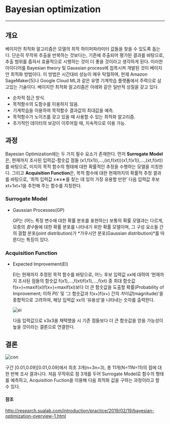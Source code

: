 # Bayesian optimization

--------------------------------

## 개요

베이지안 최적화 알고리즘은 모델의 최적 하이퍼파라미터 값들을 찾을 수 있도록 돕는다. 단순히 무작위 추출을 반복하는 것보다는, 기존에 추출되어 평가된 결과를 바탕으로, 추출 범위를 좁혀서 효율적으로 시행하는 것이 더 좋을 것이라고 생각하게 된다. 이러한 아이디어를 Bayesian theory 및 Gaussian process에 접목시켜 개발된 것이 베이지안 최적화 방법이다. 이 방법은 시간대비 성능이 매우 탁월하여, 현재 Amazon SageMaker[5]나 Google Cloud ML과 같은 유명 기계학습 플랫폼에서 주력으로 삼고있는 기술이다. 베이지안 최적화 알고리즘은 아래와 같은 일반적 성질을 갖고 있다. 

* 순차적 접근 방식.
* 목적함수의 도함수를 이용하지 않음.
* 기계학습을 이용하여 목적함수 결과값의 최대값을 예측.
* 목적함수가 노이즈를 갖고 있을 때 사용할 수 있는 최적화 알고리즘.
* 추가적인 데이터의 보강이 이루어질 때, 지속적으로 이용 가능.

## 과정

Bayesian Optimization에는 두 가지 필수 요소가 존재한다. 먼저 **Surrogate Model**은, 현재까지 조사된 입력값-함숫값 점들 (x1,f(x1)),...,(xt,f(xt))(x1,f(x1)),...,(xt,f(xt))를 바탕으로, 미지의 목적 함수의 형태에 대한 확률적인 추정을 수행하는 모델을 지칭한다. 그리고 **Acquisition Function**은, 목적 함수에 대한 현재까지의 확률적 추정 결과를 바탕으로, ‘최적 입력값 x∗x∗를 찾는 데 있어 가장 유용할 만한’ 다음 입력값 후보 xt+1xt+1을 추천해 주는 함수를 지칭한다.

### Surrogate Model

- Gaussian Processes(GP)

  GP는 (어느 특정 변수에 대한 확률 분포를 표현하는) 보통의 확률 모델과는 다르게, 모종의 *함수*들에 대한 확률 분포를 나타내기 위한 확률 모델이며, 그 구성 요소들 간의 결합 분포(joint distribution)가 *가우시안 분포(Gaussian distribution)*를 따른다는 특징이 있다.

### Acquisition Function

- Expected Improvement(EI)

  EI는 현재까지 추정된 목적 함수를 바탕으로, 어느 후보 입력값 xx에 대하여 ‘현재까지 조사된 점들의 함숫값 f(x1),...,f(xt)f(x1),...,f(xt) 중 최대 함숫값 f(x+)=maxif(xi)f(x+)=maxif(xi)보다 더 큰 함숫값을 도출할 확률(Probability of Improvement; 이하 *PI*)’ 및 ‘그 함숫값과 f(x+)f(x+) 간의 *차이값*(magnitude)’을 종합적으로 고려하여, 해당 입력값 xx의 ‘유용성’을 나타내는 숫자를 출력한다.

  ![ei](http://research.sualab.com/assets/images/bayesian-optimization-overview-1/probability-of-improvement-in-gaussian-process-example.png)

  다음 입력값으로 x3x3을 채택했을 시 기존 점들보다 더 큰 함숫값을 얻을 가능성이 높을 것이라는 결론으로 연결한다.

## 결론

![con](http://research.sualab.com/assets/images/bayesian-optimization-overview-1/bayesian-optimization-process.gif)

구간 [0.01,0.09][0.01,0.09]에서 최초 3개(n=3n=3), 총 11개(N=11N=11)의 점에 대한 반복 조사 결과니다. 처음 무작위로 점 3개를 두어 Surrogate Model로 함수의 형태를 예측하고,  Acquisition Fuction을 이용해 다음 최적화 값을 구하는 과정이라고 할 수 있다. 

#### 참조
http://research.sualab.com/introduction/practice/2019/02/19/bayesian-optimization-overview-1.html
